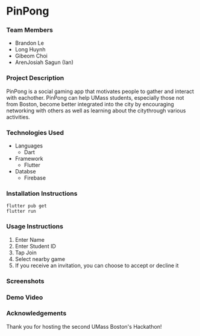 # PinPong
### Team Members
- Brandon Le
- Long Huynh
- Gibeom Choi
- ArenJosiah Sagun (Ian)
### Project Description
PinPong is a social gaming app that motivates people to gather and interact with eachother. PinPong can help UMass students, especially those not from Boston, become better integrated into the city by encouraging networking with others as well as learning about the citythrough various activities.
### Technologies Used
- Languages
  - Dart
- Framework
  - Flutter
- Databse
  - Firebase
### Installation Instructions
```flutter pub get```<br>
```flutter run```
### Usage Instructions
1. Enter Name
2. Enter Student ID
3. Tap Join
4. Select nearby game
5. If you receive an invitation, you can choose to accept or decline it
### Screenshots
### Demo Video
### Acknowledgements
Thank you for hosting the second UMass Boston's Hackathon!

